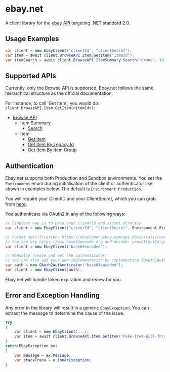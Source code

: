 # ebay.net

A client library for the [ebay API](https://developer.ebay.com/api-docs/) targeting .NET standard 2.0.


## Usage Examples

```csharp
var client = new EbayClient("clientId", "clientSecret");
var item = await client.BrowseAPI.Item.GetItem("itemId");
var itemSearch = await client.BrowseAPI.ItemSummary.Search("drone", 10);
```

## Supported APIs

Currently, only the Browse API is supported. Ebay.net follows the same hierarchical structure as the official documentation. 

For instance, to call 'Get Item', you would do: `client.BrowseAPI.Item.GetItem(<itemId>);`

- [Browse API](https://developer.ebay.com/api-docs/buy/browse/overview.html)
	- Item Summary
		- [Search](https://developer.ebay.com/api-docs/buy/browse/resources/item_summary/methods/search)
	- Item
		- [Get Item](https://developer.ebay.com/api-docs/buy/browse/resources/item/methods/getItem)
		- [Get Item By Legacy Id](https://developer.ebay.com/api-docs/buy/browse/resources/item/methods/getItemByLegacyId)
		- [Get Item By Item Group](https://developer.ebay.com/api-docs/buy/browse/resources/item/methods/getItemByLegacyId)

## Authentication

Ebay.net supports both Production and Sandbox environments. You set the `Environment` enum during initialisation of the client or authenticator like shown in examples below. The default is `Environment.Production`.

You will require your ClientID and your ClientSecret, which you can grab from [here](https://developer.ebay.com/my/auth/).

You authenticate via OAuth2 in any of the following ways: 

```csharp
// Simplest way is to pass your clientId and secret directly
var client = new EbayClient("clientId", "clientSecret", Environment.Production);

// Format specification: https://developer.ebay.com/api-docs/static/oauth-base64-credentials.html
// You can use https://www.base64encode.org and encode: yourClientId:yourClientSecret
var client = new EbayClient("base64encoded");

// Manually create and set the authenticator:
// You can also add your own implementation by implementing IOAuth2Authenticator
var auth = new OAuth2Authenticator("base64encoded");
var client = new EbayClient(auth);
```

Ebay.net will handle token expiration and renew for you.



## Error and Exception Handling 
Any error in the library will result in a generic `EbayException`. You can extract the message to determine the cause of the issue. 

```csharp
try 
{
    var client = new EbayClient(...);
    var item = await client.BrowseAPI.Item.GetItem("Fake-Item-Will-Throw-Exception");
}
catch(EbayException ex)
{
    var message = ex.Message;
    var stackTrace = e.InnerException;
}
```
